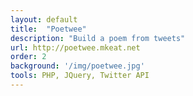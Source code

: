 ```yaml
---
layout: default
title:  "Poetwee"
description: "Build a poem from tweets"
url: http://poetwee.mkeat.net
order: 2
background: '/img/poetwee.jpg'
tools: PHP, JQuery, Twitter API
---
```

